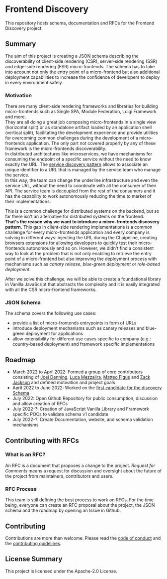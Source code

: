 # Frontend Discovery

This repository hosts schema, documentation and RFCs for the Frontend Discovery project.

## Summary

The aim of this project is creating a JSON schema describing the discoverability of client-side rendering (CSR), server-side rendering (SSR) and edge-side rendering (ESR) micro-frontends. The schema has to take into account not only the entry point of a micro-frontend but also additional deployment capabilities to increase the confidence of developers to deploy in every environment safely.

### Motivation

There are many client-side rendering frameworks and libraries for building micro-frontends such as Single SPA, Module Federation, Luigi Framework and more.  
They are all doing a great job composing micro-frontends in a single view (horizontal split) or as standalone artifact loaded by an application shell (vertical split), facilitating the development experience and provide utilities for overcoming common challenges during the development of a micro-frontends application.
The only part not covered properly by any of these framework is the micro-frontends discoverability.  
In distributed architectures like microservices, we have mechanisms for consuming the endpoint of a specific service without the need to know exactly the URL. The [service discovery pattern](https://microservices.io/patterns/server-side-discovery.html) allows to associate an unique identifier to a URL that is managed by the service team who manage the service.  
In this way, the team can change the underline infrastructure and even the service URL, without the need to coordinate with all the consumer of their API. The service team is decoupled from the rest of the consumers and it has the capability to work autonomously reducing the time to market of their implementations.

This is a common challenge for distributed systems on the backend, but so far there isn't an alternative for distributed systems on the frontend.  
**That's the reason why we want to introduce a micro-frontends discovery pattern.**
This gap in client-side rendering implementations is a common challenge for every micro-frontends application and every company is solving in different ways: injecting the URL during the CI pipeline, creating browsers extensions for allowing developers to quickly test their micro-frontends autonomously and so on.
However, we didn't find a consistent way to look at the problem that is not only enabling to retrieve the entry point of a micro-frontend but also improving the deployment process with mechanisms such as _canary release_, _blue-green deployment_ or _role-based deployment_.

After we solve this challenge, we will be able to create a foundational library in Vanilla JavaScript that abstracts the complexity and it is easily integrated with all the CSR micro-frontend frameworks.

### JSON Schema

The schema covers the following use cases:

- provide a list of micro-frontends entrypoints in form of URLs
- introduce deployment mechanisms such as canary releases and blue-green deployment for applications
- allow extensibility for different use cases specific to company (e.g.: country-based deployment) and framework specific implementations

## Roadmap

- March 2022 to April 2022: Formed a group of core contributors consisting of [Joel Denning](https://github.com/joeldenning), [Luca Mezzalira](https://github.com/lucamezzalira), [Matteo Figus](https://github.com/matteofigus) and [Zack Jackson](https://github.com/ScriptedAlchemy) and defined motivation and project goals
- April 2022 to June 2022: Worked on the [first candidate for the discovery Schema](schema/v1-pre.json)
- July 2022: Open Github Repository for public consumption, discussion and allow creation of RFCs
- July 2022-?: Creation of JavaScript Vanilla Library and Framework specific POCs to validate schema v1 candidate
- July 2022-?: Create Documentation, website, and schema validation mechanisms

## Contributing with RFCs

### What is an RFC?

An RFC is a document that proposes a change to the project. _Request for Comments_ means a request for discussion and oversight about the future of the project from maintainers, contributors and users.

### RFC Process

This team is still defining the best process to work on RFCs. For the time being, everyone can create an RFC proposal about the project, the JSON schema and the roadmap by opening an Issue in Github. 

## Contributing

Contributions are more than welcome. Please read the
[code of conduct](CODE_OF_CONDUCT.md) and the
[contributing guidelines](CONTRIBUTING.md).

## License Summary

This project is licensed under the Apache-2.0 License.

